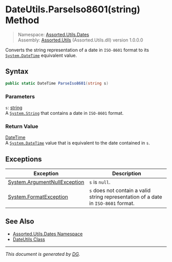 ﻿# DateUtils.ParseIso8601(string) Method

> Namespace: [Assorted.Utils.Dates](index.md#assortedutilsdates-namespace)\
> Assembly: [Assorted.Utils](index.md) (Assorted.Utils.dll) version 1.0.0.0

Converts the string representation of a date in `ISO-8601` format to its [`System.DateTime`](https://docs.microsoft.com/en-us/dotnet/api/system.datetime) equivalent value.

## Syntax

```csharp
public static DateTime ParseIso8601(string s)
```

### Parameters

`s`: [string](https://docs.microsoft.com/en-us/dotnet/api/system.string)\
A [`System.String`](https://docs.microsoft.com/en-us/dotnet/api/system.string) that contains a date in `ISO-8601` format.

### Return Value

[DateTime](https://docs.microsoft.com/en-us/dotnet/api/system.datetime)\
A [`System.DateTime`](https://docs.microsoft.com/en-us/dotnet/api/system.datetime) value that is equivalent to the date contained in `s`.

## Exceptions

Exception | Description
--- | ---
[System.ArgumentNullException](https://docs.microsoft.com/en-us/dotnet/api/system.argumentnullexception) | `s` is `null`.
[System.FormatException](https://docs.microsoft.com/en-us/dotnet/api/system.formatexception) | `s` does not contain a valid string representation of a date in `ISO-8601` format.

## See Also

- [Assorted.Utils.Dates Namespace](index.md#assortedutilsdates-namespace)
- [DateUtils Class](Assorted.Utils.Dates.DateUtils.md)

---

_This document is generated by [DG](https://github.com/Khojasteh/dg)._

